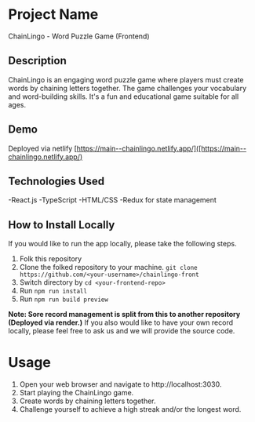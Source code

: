# Project Name
ChainLingo - Word Puzzle Game (Frontend)

## Description
ChainLingo is an engaging word puzzle game where players must create words by chaining letters together. The game challenges your vocabulary and word-building skills. It's a fun and educational game suitable for all ages.

## Demo
Deployed via netlify [https://main--chainlingo.netlify.app/]([https://main--chainlingo.netlify.app/)

## Technologies Used
-React.js
-TypeScript
-HTML/CSS
-Redux for state management

## How to Install Locally
If you would like to run the app locally, please take the following steps.
1. Folk this repository
1. Clone the folked repository to your machine. `git clone https://github.com/<your-username>/chainlingo-front`
1. Switch directory by `cd <your-frontend-repo>`
1. Run `npm run install`
1. Run `npm run build preview`

**Note: Sore record management is split from this to another repository (Deployed via render.)**
If you also would like to have your own record locally, please feel free to ask us and we will provide the source code.

# Usage
1. Open your web browser and navigate to http://localhost:3030.
1. Start playing the ChainLingo game.
1. Create words by chaining letters together.
1. Challenge yourself to achieve a high streak and/or the longest word.
